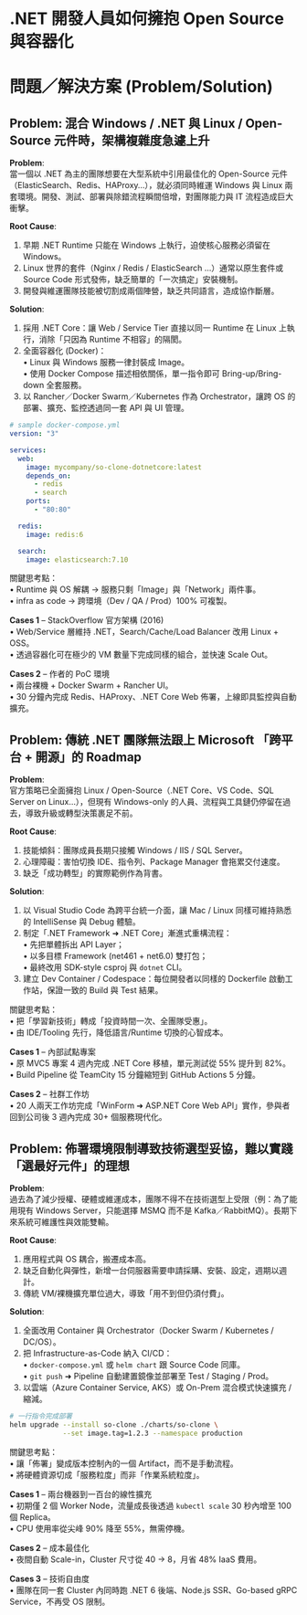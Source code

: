 # .NET 開發人員如何擁抱 Open Source 與容器化

# 問題／解決方案 (Problem/Solution)

## Problem: 混合 Windows / .NET 與 Linux / Open-Source 元件時，架構複雜度急遽上升  

**Problem**:  
當一個以 .NET 為主的團隊想要在大型系統中引用最佳化的 Open-Source 元件（ElasticSearch、Redis、HAProxy…​），就必須同時維運 Windows 與 Linux 兩套環境。開發、測試、部署與除錯流程瞬間倍增，對團隊能力與 IT 流程造成巨大衝擊。  

**Root Cause**:  
1. 早期 .NET Runtime 只能在 Windows 上執行，迫使核心服務必須留在 Windows。  
2. Linux 世界的套件（Nginx / Redis / ElasticSearch …​）通常以原生套件或 Source Code 形式發佈，缺乏簡單的「一次搞定」安裝機制。  
3. 開發與維運團隊技能被切割成兩個陣營，缺乏共同語言，造成協作斷層。  

**Solution**:  
1. 採用 .NET Core：讓 Web / Service Tier 直接以同一 Runtime 在 Linux 上執行，消除「只因為 Runtime 不相容」的隔閡。  
2. 全面容器化 (Docker)：  
   • Linux 與 Windows 服務一律封裝成 Image。  
   • 使用 Docker Compose 描述相依關係，單一指令即可 Bring-up/Bring-down 全套服務。  
3. 以 Rancher／Docker Swarm／Kubernetes 作為 Orchestrator，讓跨 OS 的部署、擴充、監控透過同一套 API 與 UI 管理。  

```yaml
# sample docker-compose.yml
version: "3"

services:
  web:
    image: mycompany/so-clone-dotnetcore:latest
    depends_on:
      - redis
      - search
    ports:
      - "80:80"

  redis:
    image: redis:6

  search:
    image: elasticsearch:7.10
```

關鍵思考點：  
• Runtime 與 OS 解耦 → 服務只剩「Image」與「Network」兩件事。  
• infra as code → 跨環境（Dev / QA / Prod）100% 可複製。  

**Cases 1** – StackOverflow 官方架構 (2016)  
• Web/Service 層維持 .NET，Search/Cache/Load Balancer 改用 Linux + OSS。  
• 透過容器化可在極少的 VM 數量下完成同樣的組合，並快速 Scale Out。  

**Cases 2** – 作者的 PoC 環境  
• 兩台裸機 + Docker Swarm + Rancher UI。  
• 30 分鐘內完成 Redis、HAProxy、.NET Core Web 佈署，上線即具監控與自動擴充。  



## Problem: 傳統 .NET 團隊無法跟上 Microsoft 「跨平台 + 開源」的 Roadmap  

**Problem**:  
官方策略已全面擁抱 Linux / Open-Source（.NET Core、VS Code、SQL Server on Linux…​），但現有 Windows-only 的人員、流程與工具鏈仍停留在過去，導致升級或轉型決策裹足不前。  

**Root Cause**:  
1. 技能傾斜：團隊成員長期只接觸 Windows / IIS / SQL Server。  
2. 心理障礙：害怕切換 IDE、指令列、Package Manager 會拖累交付速度。  
3. 缺乏「成功轉型」的實際範例作為背書。  

**Solution**:  
1. 以 Visual Studio Code 為跨平台統一介面，讓 Mac / Linux 同樣可維持熟悉的 IntelliSense 與 Debug 體驗。  
2. 制定「.NET Framework ➜ .NET Core」漸進式重構流程：  
   • 先把單體拆出 API Layer；  
   • 以多目標 Framework (net461 + net6.0) 雙打包；  
   • 最終改用 SDK-style csproj 與 `dotnet` CLI。  
3. 建立 Dev Container / Codespace：每位開發者以同樣的 Dockerfile 啟動工作站，保證一致的 Build 與 Test 結果。  

關鍵思考點：  
• 把「學習新技術」轉成「投資時間一次、全團隊受惠」。  
• 由 IDE/Tooling 先行，降低語言/Runtime 切換的心智成本。  

**Cases 1** – 內部試點專案  
• 原 MVC5 專案 4 週內完成 .NET Core 移植，單元測試從 55% 提升到 82%。  
• Build Pipeline 從 TeamCity 15 分鐘縮短到 GitHub Actions 5 分鐘。  

**Cases 2** – 社群工作坊  
• 20 人兩天工作坊完成「WinForm ➜ ASP.NET Core Web API」實作，參與者回到公司後 3 週內完成 30+ 個服務現代化。  



## Problem: 佈署環境限制導致技術選型妥協，難以實踐「選最好元件」的理想  

**Problem**:  
過去為了減少授權、硬體或維運成本，團隊不得不在技術選型上受限（例：為了能用現有 Windows Server，只能選擇 MSMQ 而不是 Kafka／RabbitMQ）。長期下來系統可維護性與效能雙輸。  

**Root Cause**:  
1. 應用程式與 OS 耦合，搬遷成本高。  
2. 缺乏自動化與彈性，新增一台伺服器需要申請採購、安裝、設定，週期以週計。  
3. 傳統 VM/裸機擴充單位過大，導致「用不到但仍須付費」。  

**Solution**:  
1. 全面改用 Container 與 Orchestrator（Docker Swarm / Kubernetes / DC/OS）。  
2. 把 Infrastructure-as-Code 納入 CI/CD：  
   • `docker-compose.yml` 或 `helm chart` 跟 Source Code 同庫。  
   • `git push` ➜ Pipeline 自動建置鏡像並部署至 Test / Staging / Prod。  
3. 以雲端（Azure Container Service, AKS）或 On-Prem 混合模式快速擴充 / 縮減。  

```bash
# 一行指令完成部署
helm upgrade --install so-clone ./charts/so-clone \
             --set image.tag=1.2.3 --namespace production
```

關鍵思考點：  
• 讓「佈署」變成版本控制內的一個 Artifact，而不是手動流程。  
• 將硬體資源切成「服務粒度」而非「作業系統粒度」。  

**Cases 1** – 兩台機器到一百台的線性擴充  
• 初期僅 2 個 Worker Node，流量成長後透過 `kubectl scale` 30 秒內增至 100 個 Replica。  
• CPU 使用率從尖峰 90% 降至 55%，無需停機。  

**Cases 2** – 成本最佳化  
• 夜間自動 Scale-in，Cluster 尺寸從 40 → 8，月省 48% IaaS 費用。  

**Cases 3** – 技術自由度  
• 團隊在同一套 Cluster 內同時跑 .NET 6 後端、Node.js SSR、Go-based gRPC Service，不再受 OS 限制。  



```
